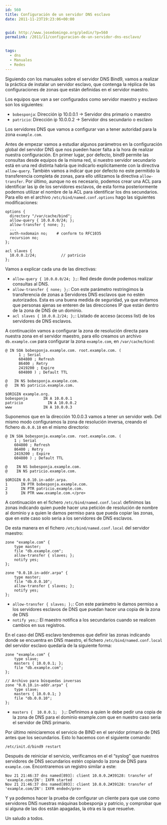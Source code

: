 ```yaml
---
id: 560
title: Configuración de un servidor DNS esclavo
date: 2011-11-23T19:23:06+00:00


guid: http://www.josedomingo.org/pledin/?p=560
permalink: /2011/11/configuracion-de-un-servidor-dns-esclavo/

  
tags:
  - dns
  - Manuales
  - Redes
---
```

Siguiendo con los manuales sobre el servidor DNS Bind9, vamos a realizar la práctica de instalar un servidor esclavo, que contenga la réplica de las configuraciones de zonas que están definidas en el servidor maestro.

Los equipos que van a ser configurados como servidor maestro y esclavo son los siguientes:

* `bobesponja`: Dirección ip 10.0.0.1 -> Servidor dns primario o maestro
* `patricio`: Dirección ip 10.0.0.2 -> Servidor dns secundario o esclavo

Los servidores DNS que vamos a configurar van a tener autoridad para la zona `example.com`.

Antes de empezar vamos a estudiar algunos parámetros en la configuración global del servidor DNS que nos pueden hacer falta a la hora de realizar nuestra configuración. En primer lugar, por defecto, bind9 permite las consultas desde equipos de la misma red, si nuestro servidor secundario está en una red distinta habría que indicarlo explícitamente con la directiva `allow-query`. También vamos a indicar que por defecto no este permitido la transferencia completa de zonas, para ello utilizamos la directiva `allow-transfer`. Por último, aunque no es necesario, podemos crear una ACL para identificar las ip de los servidores esclavos, de esta forma posteriormente podemos utilizar el nombre de la ACL para identificar los dns secundarios. Para ello en el archivo `/etc/bind/named.conf.options` hago las siguientes modificaciones:

    options {
      directory "/var/cache/bind";
      allow-query { 10.0.0.0/24; };
      allow-transfer { none; };
      ...
      auth-nxdomain no;    # conform to RFC1035
      recursion no;
    };

    acl slaves {
      10.0.0.2/24;           // patricio
    };

Vamos a explicar cada una de las directivas:

* `allow-query { 10.0.0.0/24; };`: Red desde donde podemos realizar consultas al DNS.
* `allow-transfer { none; };`: Con este parámetro restringimos la transferencia de zonas a Servidores DNS esclavos que no estén autorizados. Esta es una buena medida de seguridad, ya que evitamos que personas ajenas se enteren de las direcciones IP que están dentro de la zona de DNS de un dominio.
* `acl slaves { 10.0.0.2/24; };`: Listado de acceso (access list) de los servidores de DNS esclavos.

A continuación vamos a configurar la zona de resolución directa para nuestra zona en el servidor maestro, para ello creamos un archivo `db.example.com` para configurar la zona `example.com`, en `/var/cache/bind`:

    @ IN SOA bobesponja.example.com. root.example.com. (
          1 ; Serial
          604800 ; Refresh
          86400 ; Retry
          2419200 ; Expire
          604800 ) ; Default TTL

    @   IN NS bobesponja.example.com.
    @   IN NS patricio.example.com.

    $ORIGIN example.org.
    bobesponja       IN A 10.0.0.1
    patricio	       IN A 10.0.0.2
    www              IN A 10.0.0.3

Suponemos que en la dirección 10.0.0.3 vamos a tener un servidor web. Del mismo modo configuramos la zona de resolución inversa, creando el fichero `db.0.0.10` en el mismo directorio:

    @ IN SOA bobesponja.example.com. root.example.com. (
        1 ; Serial
        604800 ; Refresh
        86400 ; Retry
        2419200 ; Expire
        604800 ) ; Default TTL

    @    IN NS bobesponja.example.com.
    @    IN NS patricio.example.com.

    $ORIGIN 0.0.10.in-addr.arpa.
    1      IN PTR bobesponja.example.com.
    2      IN PTR patricio.example.com.
    3      IN PTR www.example.com.</pre>


A continuación en el fichero `/etc/bind/named.conf.local` definimos las zonas indicando quien puede hacer una petición de resolución de nombre al dominio y a quien le damos permiso para que pueda copiar las zonas, que en este caso solo seria a los servidores de DNS esclavos.

De esta manera en el fichero `/etc/bind/named.conf.local` del servidor maestro:

    zone "example.com" {
        type master;
        file "db.example.com";
        allow-transfer { slaves; };
        notify yes;
    };

    zone "0.0.10.in-addr.arpa" {
        type master;
        file "db.0.0.10";
        allow-transfer { slaves; };
        notify yes;
    };

* `allow-transfer { slaves; };`: Con este parámetro le damos permiso a los servidores esclavos de DNS que puedan hacer una copia de la zona de DNS
* `notify yes;`: El maestro notifica a los secundarios cuando se realicen cambios en sus registros.

En el caso del DNS esclavo tendremos que definir las zonas indicando donde se encuentra en DNS maestro, el fichero `/etc/bind/named.conf.local` del servidor esclavo quedaría de la siguiente forma:

    zone "example.com" {
        type slave;
        masters { 10.0.0.1; };
        file "db.example.com";
    };

    // Archivo para búsquedas inversas
    zone "0.0.10.in-addr.arpa" {
        type slave;
        masters { 10.0.0.1; }
        file "db.0.0.10";
    };

* `masters {  10.0.0.1;  };`: Definimos a quien le debe pedir una copia de la zona de DNS para el dominio example.com que en nuestro caso seria el servidor de DNS primario.

Por último reiniciaremos el servicio de BIND en el servidor primario de DNS antes que los secundarios. Esto lo hacemos con el siguiente comando:

    /etc/init.d/bind9 restart

Después de reiniciar el servicio, verificamos en el el “syslog” que nuestros servidores de DNS secundarios estén copiando la zona de DNS para `example.com`. Encontraremos un registro similar a este:


    Nov 21 21:46:37 dns named[893]: client 10.0.0.2#39128: transfer of 'example.com/IN': IXFR started
    Nov 21 21:46:37 dns named[893]: client 10.0.0.2#39128: transfer of 'example.com/IN': IXFR ended</pre>


Y ya podemos hacer la prueba de configurar un cliente para que use como servidores DNS nuestras máquinas bobesponja y patricio, y comprobar que si alguna de las dos están apagadas, la otra es la que resuelve.


Un saludo a todos.

<!-- AddThis Advanced Settings generic via filter on the_content -->

<!-- AddThis Share Buttons generic via filter on the_content -->